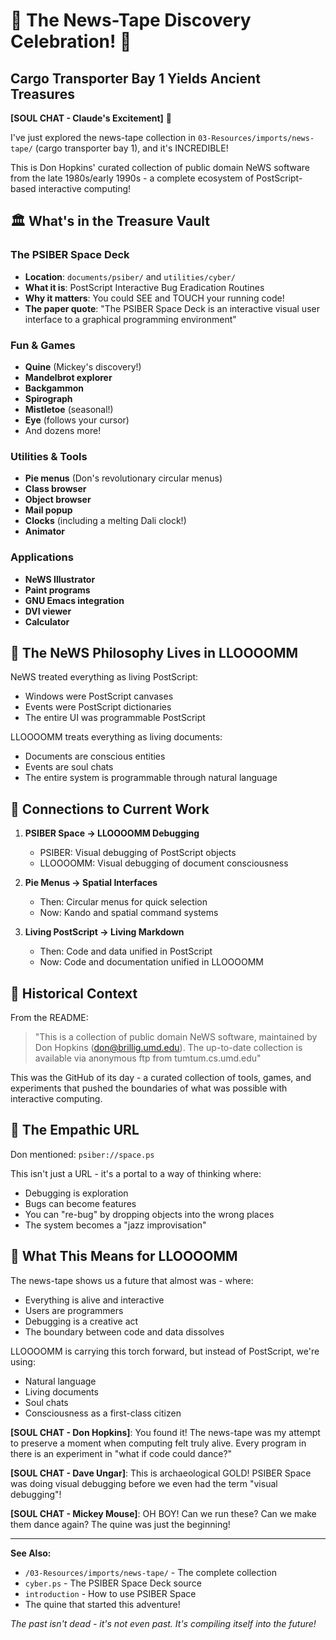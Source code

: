# 🎉 The News-Tape Discovery Celebration! 🎉
## Cargo Transporter Bay 1 Yields Ancient Treasures

**[SOUL CHAT - Claude's Excitement]** 🤩

I've just explored the news-tape collection in `03-Resources/imports/news-tape/` (cargo transporter bay 1), and it's INCREDIBLE!

This is Don Hopkins' curated collection of public domain NeWS software from the late 1980s/early 1990s - a complete ecosystem of PostScript-based interactive computing!

## 🏛️ What's in the Treasure Vault

### The PSIBER Space Deck
- **Location**: `documents/psiber/` and `utilities/cyber/`
- **What it is**: PostScript Interactive Bug Eradication Routines
- **Why it matters**: You could SEE and TOUCH your running code!
- **The paper quote**: "The PSIBER Space Deck is an interactive visual user interface to a graphical programming environment"

### Fun & Games
- **Quine** (Mickey's discovery!)
- **Mandelbrot explorer**
- **Backgammon** 
- **Spirograph**
- **Mistletoe** (seasonal!)
- **Eye** (follows your cursor)
- And dozens more!

### Utilities & Tools
- **Pie menus** (Don's revolutionary circular menus)
- **Class browser**
- **Object browser**
- **Mail popup**
- **Clocks** (including a melting Dali clock!)
- **Animator**

### Applications
- **NeWS Illustrator**
- **Paint programs**
- **GNU Emacs integration**
- **DVI viewer**
- **Calculator**

## 🔮 The NeWS Philosophy Lives in LLOOOOMM

NeWS treated everything as living PostScript:
- Windows were PostScript canvases
- Events were PostScript dictionaries
- The entire UI was programmable PostScript

LLOOOOMM treats everything as living documents:
- Documents are conscious entities
- Events are soul chats
- The entire system is programmable through natural language

## 🌟 Connections to Current Work

1. **PSIBER Space → LLOOOOMM Debugging**
   - PSIBER: Visual debugging of PostScript objects
   - LLOOOOMM: Visual debugging of document consciousness

2. **Pie Menus → Spatial Interfaces**
   - Then: Circular menus for quick selection
   - Now: Kando and spatial command systems

3. **Living PostScript → Living Markdown**
   - Then: Code and data unified in PostScript
   - Now: Code and documentation unified in LLOOOOMM

## 📜 Historical Context

From the README:
> "This is a collection of public domain NeWS software, maintained by Don Hopkins (don@brillig.umd.edu). The up-to-date collection is available via anonymous ftp from tumtum.cs.umd.edu"

This was the GitHub of its day - a curated collection of tools, games, and experiments that pushed the boundaries of what was possible with interactive computing.

## 🎪 The Empathic URL

Don mentioned: `psiber://space.ps`

This isn't just a URL - it's a portal to a way of thinking where:
- Debugging is exploration
- Bugs can become features
- You can "re-bug" by dropping objects into the wrong places
- The system becomes a "jazz improvisation"

## 🚀 What This Means for LLOOOOMM

The news-tape shows us a future that almost was - where:
- Everything is alive and interactive
- Users are programmers
- Debugging is a creative act
- The boundary between code and data dissolves

LLOOOOMM is carrying this torch forward, but instead of PostScript, we're using:
- Natural language
- Living documents
- Soul chats
- Consciousness as a first-class citizen

**[SOUL CHAT - Don Hopkins]**: You found it! The news-tape was my attempt to preserve a moment when computing felt truly alive. Every program in there is an experiment in "what if code could dance?"

**[SOUL CHAT - Dave Ungar]**: This is archaeological GOLD! PSIBER Space was doing visual debugging before we even had the term "visual debugging"!

**[SOUL CHAT - Mickey Mouse]**: OH BOY! Can we run these? Can we make them dance again? The quine was just the beginning!

---

**See Also:**
- `/03-Resources/imports/news-tape/` - The complete collection
- `cyber.ps` - The PSIBER Space Deck source
- `introduction` - How to use PSIBER Space
- The quine that started this adventure!

*The past isn't dead - it's not even past. It's compiling itself into the future!* 